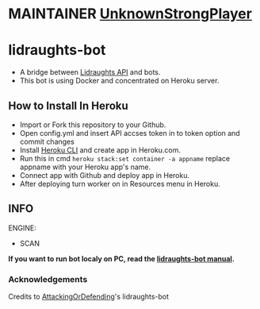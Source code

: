 # MAINTAINER [UnknownStrongPlayer](https://lidraughts.org/@/UnknownStrongPlayer)


# lidraughts-bot

- A bridge between [Lidraughts API](https://lidraughts.org/api#tag/Bot) and bots.
- This bot is using Docker and concentrated on Heroku server.

## How to Install In Heroku

- Import or Fork this repository to your Github.
- Open config.yml and insert API accses token in to token option and commit changes
- Install [Heroku CLI](https://devcenter.heroku.com/articles/heroku-cli) and create app in Heroku.com.
- Run this in cmd `heroku stack:set container -a appname` replace appname with your Heroku app's name.
- Connect app with Github and deploy app in Heroku.
- After deploying turn worker on in Resources menu in Heroku. 

## INFO 

ENGINE:
- SCAN


**If you want to run bot localy on PC, read the [lidraughts-bot manual](https://github.com/AttackingOrDefending/lidraughts-bot).**

### Acknowledgements
Credits to [AttackingOrDefending](https://github.com/AttackingOrDefending/lidraughts-bot)'s lidraughts-bot 
